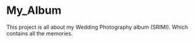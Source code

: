 # My_Album
This project is all about my Wedding Photography album (SRIMI). Which contains all the memories.

